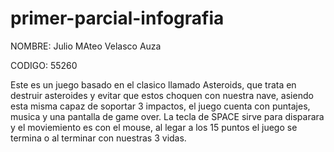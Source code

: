 # primer-parcial-infografia
NOMBRE: Julio MAteo Velasco Auza

CODIGO: 55260 

Este es un juego basado en el clasico llamado Asteroids, que trata en destruir asteroides y evitar que estos choquen con nuestra nave, asiendo esta misma capaz de soportar 3 impactos, el juego cuenta con puntajes, musica y una pantalla de game over. 
La tecla de SPACE sirve para disparara y el moviemiento es con el mouse, al legar a los 15 puntos el juego se termina o al terminar con nuestras 3 vidas. 
